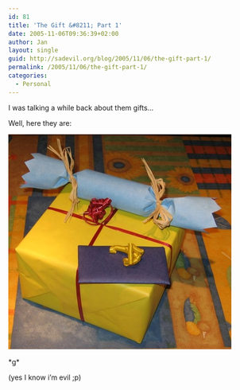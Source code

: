 ```yaml
---
id: 81
title: 'The Gift &#8211; Part 1'
date: 2005-11-06T09:36:39+02:00
author: Jan
layout: single
guid: http://sadevil.org/blog/2005/11/06/the-gift-part-1/
permalink: /2005/11/06/the-gift-part-1/
categories:
  - Personal
---
```

I was talking a while back about them gifts&#8230;

Well, here they are:

<img SRC="/assets/images/2005/11/gifts_diana-sm.jpg" /> 

\*g\*

(yes I know i&#8217;m evil ;p)